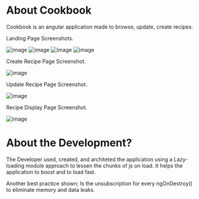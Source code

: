 # About Cookbook

Cookbook is an angular application made to browse, update, create recipes. 

Landing Page Screenshots.

![image](https://user-images.githubusercontent.com/32357037/112251909-10847a80-8c97-11eb-86fa-5dabea7bc219.png)
![image](https://user-images.githubusercontent.com/32357037/112251995-37db4780-8c97-11eb-8fbb-c09e3d754424.png)
![image](https://user-images.githubusercontent.com/32357037/112252026-432e7300-8c97-11eb-8300-fe908ab01c89.png)
![image](https://user-images.githubusercontent.com/32357037/112252039-4a558100-8c97-11eb-8be7-9fa65ae28dee.png)

Create Recipe Page Screenshot.

![image](https://user-images.githubusercontent.com/32357037/112252089-62c59b80-8c97-11eb-83f5-381c890319c5.png)

Update Recipe Page Screenshot. 

![image](https://user-images.githubusercontent.com/32357037/112252135-796bf280-8c97-11eb-877d-884b598be3b8.png)

Recipe Display Page Screenshot.

![image](https://user-images.githubusercontent.com/32357037/112252167-8a1c6880-8c97-11eb-8764-46029154e9e9.png)


# About the Development? 

The Developer used, created, and architeted the application using a Lazy-loading module approach to lessen the chunks of js on load.
It helps the application to boost and to load fast. 

Another best practice shown; Is the unsubscription for every ngOnDestroy() to eliminate memory and data leaks.

